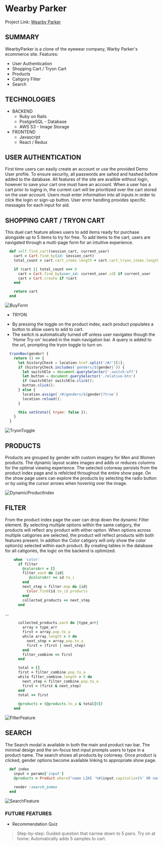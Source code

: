 # Wearby Parker

Project Link: [Wearby Parker](http://wearby-parker.herokuapp.com/#/)

## SUMMARY
WearbyParker is a clone of the eyewear company, Warby Parker's ecommerce site. 
Features:
  * User Authentication
  * Shopping Cart / Tryon Cart
  * Products
  * Catigory Filter
  * Search

## TECHNOLOGIES
* BACKEND
  * Ruby on Rails
  * PostgreSQL - Database
  * AWS S3 - Image Storage
* FRONTEND
  * Javascript
  * React / Redux


## USER AUTHENTICATION
First time users can easily create an account or use the provided Demo User profile. To ensure security, all passwords are salted and hashed before added to the database. All features of the site are availble without login, however to save your cart one must have an account. When a user has a cart prior to loging in, the current cart will be prioritized over the cart stored on the user account.
Users must enter information into all inputs in order to click the login or sign-up button. User error handling provides specific messages for each input for aid.

## SHOPPING CART / TRYON CART
This duel cart feature allows users to add items ready for purchase alongside up to 5 items to try for free. To add items to the cart, users are navigated through a multi-page form for an intuitive experience. 

```ruby
  def self.find_cart(session_cart, current_user)
    cart = Cart.find_by(id: session_cart)
    total_count = cart.cart_items.length + cart.cart_tryon_items.length if cart

    if !cart || total_count === 0
      cart = Cart.find_by(user_id: current_user.id) if current_user
      cart = Cart.create if !cart
    end

    return cart
  end
```

![BuyForm](https://user-images.githubusercontent.com/79214086/135510227-0a7e58cc-51c3-4a21-ba97-269c13d2171d.gif)

* TRYON
- By pressing the toggle on the product index, each product populates a button to allow users to add to cart.
- The switch is automatically turned off unless user navigates though the 'Home Try-on' located in the main navigation bar. A query is added to the url, prompting the tryon toggle to turn on.

```javascript
  tryonNav(gender) {
    return () => {
      let historyCheck = location.href.split('/#/')[1];
      if (historyCheck.includes(`genders/${gender}`)) {
        let switchEle = document.querySelector('.switch-off')
        let button = document.querySelector('.relative-btn')
        if (switchEle) switchEle.click();
        button.click();
      } else {
        location.assign(`/#/genders/${gender}?true`)
        location.reload();
      }

      this.setState({ tryon: false });
    }
  }
  ```

![TryonToggle](https://user-images.githubusercontent.com/79214086/135513624-55a82a97-7825-4751-9670-f6cf58428f84.gif)

## PRODUCTS
Products are grouped by gender with custom imagery for Men and Women products. The dynamic layout scales images and adds or reduces columns for the optimal viewing experience. 
The selected colorway persists from the product index page and is refelcted throughout the entire show page. On the show page users can explore the products by selecting the radio button or by using the cursor arrows when hovering over the image. 

![DynamicProductIndex](https://user-images.githubusercontent.com/79214086/135515386-966c75b9-f61c-4cc2-9f0a-e9c70d3f6c02.gif)

## FILTER
From the product index page the user can drop down the dynamic Filter element. By selecting multiple options within the same catigory, the products will reflect any product with either option. When options across multiple catigories are selected, the product will reflect products with both features present. In addtion the Color catigory will only show the color option(s) selected within each product. By creating tables in the database for all catigories, the logic on the backend is optimized.

```ruby
    when 'color'
      if filter
        @colorsArr = []
        filter.each do |id|
           @colorsArr << id.to_i
        end
        next_step = filter.map do |id|
          Color.find(id.to_i).products
        end
        collected_products << next_step
      end
```
...
```ruby 
      collected_products.each do |type_arr| 
        array = type_arr
        first = array.pop.to_a
        while array.length > 0 do 
          next_step = array.pop.to_a
          first = (first | next_step)
        end
        filter_combine << first
      end

      total = []
      first = filter_combine.pop.to_a
      while filter_combine.length > 0 do 
        next_step = filter_combine.pop.to_a
        first = (first & next_step)
      end
      total << first
      
      @products = (@products.to_a & total[0])
    end
```

![FIlterFeature](https://user-images.githubusercontent.com/79214086/135518820-35f615d6-bc0c-4622-aa30-76a8365cc270.gif)

## SEARCH
The Search modal is available in both the main and product nav bar. The minimal design and the on-focus text input prompts users to type in a product name. The search shows all products by colorway. Once product is clicked, gender options become available linking to appropriate show page.

```ruby
  def index
    input = params['input']
    @products = Product.where("name LIKE '%#{input.capitalize}%' OR name LIKE '%#{input}%'")
    
    render :search_index
  end
  ```

![SearchFeature](https://user-images.githubusercontent.com/79214086/135520254-960c1d17-cce2-4a8b-a840-77a8289b2321.gif)

### FUTURE FEATURES
* Recommendation Quiz
> Step-by-step: Guided question that narrow down to 5 pairs.
> Try on at home: Automatically adds 5 samples to cart.
